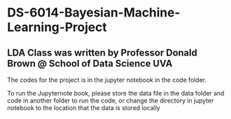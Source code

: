 # DS-6014-Bayesian-Machine-Learning-Project
## LDA Class was written by Professor Donald Brown @ School of Data Science UVA

The codes for the project is in the jupyter notebook in the code folder.

To run the Jupyternote book, please store the data file in the data folder and code in another folder to run the code, or change the directory in jupyter notebook to the location that the data is stored locally
